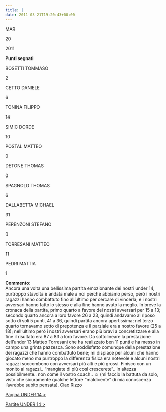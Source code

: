 ```yaml
---
title: |
date: 2011-03-21T19:20:43+00:00
---
```

MAR

20

2011

**Punti segnati**

BOSETTI TOMMASO

2

CETTO DANIELE

6

TONINA FILIPPO

14

SIMIC DORDE

10

POSTAL MATTEO

0

DETONE THOMAS

0

SPAGNOLO THOMAS

6

DALLABETTA MICHAEL

31

PERENZONI STEFANO

0

TORRESANI MATTEO

11

PEDRI MATTIA

1

**Commento:**  
Ancora una volta una bellissima partita emozionante dei nostri under 14, purtroppo stavolta è andata male a noi perché abbiamo perso, però i nostri ragazzi hanno combattuto fino all’ultimo per cercare di vincerla; e i nostri avversari hanno fatto lo stesso e alla fine hanno avuto la meglio. In breve la cronaca della partita, primo quarto a favore dei nostri avversari per 15 a 13; secondo quarto ancora a loro favore 26 a 23, quindi andavamo al riposo sotto di soli 5 punti, 41 a 36, quindi partita ancora apertissima; nel terzo quarto tornavamo sotto di prepotenza e il parziale era a nostro favore (25 a 18); nell’ultimo però i nostri avversari erano più bravi a concretizzare e alla fine il risultato era 87 a 83 a loro favore. Da sottolineare la prestazione dell’under 13 Matteo Torresani che ha realizzato ben 11 punti e ha messo in campo una grinta pazzesca. Sono soddisfatto comunque della prestazione dei ragazzi che hanno combattuto bene; mi dispiace per alcuni che hanno giocato meno ma purtroppo la differenza fisica era notevole e alcuni nostri ragazzi soccombono con avversari più alti e più grossi. Finisco con un monito ai ragazzi.. “mangiate di più così crescerete”.. in altezza possibilmente.. non come il vostro coach.. ☺ (mi faccio la battuta da solo, visto che sicuramente qualche lettore “maldicente” di mia conoscenza l’avrebbe subito pensata). Ciao Rizzo

[Pagina UNDER 14 >](http://www.basketgardolo.it/under-14)

[Partite UNDER 14 >](http://www.basketgardolo.it/?tag=under-14&cat=11)